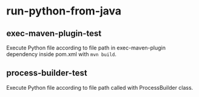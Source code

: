 # run-python-from-java

## exec-maven-plugin-test

Execute Python file according to file path in exec-maven-plugin dependency inside pom.xml with `mvn build`.

## process-builder-test

Execute Python file according to file path called with ProcessBuilder class.